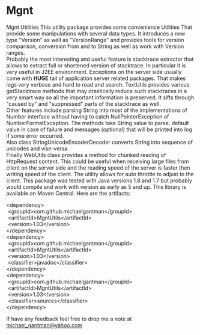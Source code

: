 # Mgnt
Mgnt Utilities
This utility package provides some convenience Utilities That provide some manipulations with several data types.
It introduces a new type "Version" as well as "VersionRange" and provides tools for version comparison, conversion from
and to String as well as work with Version ranges.<br>
Probably the most interesting and useful feature is stacktrace extractor that allows to extract full or shortened
version of stacktrace. In particular it is very useful in J2EE environment. Exceptions on the server side usually
come with <b>HUGE</b> tail of application server related packages. That makes logs very verbose and hard to read and
search. TextUtils provides various getStacktrace methods that may drastically reduce such stacktraces in a very smart
way so all the important information is preserved. It sifts through "caused by" and "suppressed" parts of the stacktrace
as well.<br>Other features include parsing String into most of the implementations of Number interface without having
to catch NullPointerException of NumberFormatException. The methods take String value to parse, default value in case of
failure and messages (optional) that will be printed into log if some error occurred.<br> Also class
StringUnicodeEncoderDecoder converts String into sequence of unicodes and vise-versa.<br> Finally WebUtils class provides
a method for chunked reading of HttpRequest content. This could be useful when receiving large files from client on the
server side and the reading speed of the server is faster then writing speed of the client. The utility allows for
auto throttle to adjust to the client. This package was tested with Java versions 1.8 and 1.7 but probably would compile
and work with version as early as 5 and up. This library is available on Maven Central. Here are the artifacts:<br>
<p>
        &ltdependency&gt;<br>
            &nbsp&ltgroupId&gt;com.github.michaelgantman&lt&#47;groupId&gt;<br>
            &nbsp&ltartifactId&gt;MgntUtils&lt&#47;artifactId&gt;<br>
            &nbsp&ltversion&gt;1.03&lt&#47;version&gt;<br>
        &lt&#47;dependency&gt;<br>
        &ltdependency&gt;<br>
            &nbsp&ltgroupId&gt;com.github.michaelgantman&lt&#47;groupId&gt;<br>
            &nbsp&ltartifactId&gt;MgntUtils&lt&#47;artifactId&gt;<br>
            &nbsp&ltversion&gt;1.03&lt&#47;version&gt;<br>
            &nbsp&ltclassifier&gt;javadoc&lt&#47;classifier&gt;<br>
        &lt&#47;dependency&gt;<br>
        &ltdependency&gt;<br>
            &nbsp&ltgroupId&gt;com.github.michaelgantman&lt&#47;groupId&gt;<br>
            &nbsp&ltartifactId&gt;MgntUtils&lt&#47;artifactId&gt;<br>
            &nbsp&ltversion&gt;1.03&lt&#47;version&gt;<br>
            &nbsp&ltclassifier&gt;sources&lt&#47;classifier&gt;<br>
        &lt&#47;dependency&gt;<br>
</p>

If have any feedback feel free to drop me a note at michael_gantman@yahoo.com
